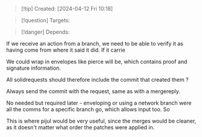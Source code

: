 
>[!tip] Created: [2024-04-12 Fri 10:18]

>[!question] Targets: 

>[!danger] Depends: 

If we receive an action from a branch, we need to be able to verify it as having come from where it said it did.  If it carrie

We could wrap in envelopes like pierce will be, which contains proof and signature information.

All solidrequests should therefore include the commit that created them ?

Always send the commit with the request, same as with a mergereply.

No needed but required later - enveloping or using a network branch were all the comms for a specific branch go, which allows input too.  So

This is where pijul would be very useful, since the merges would be cleaner, as it doesn't matter what order the patches were applied in.